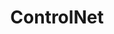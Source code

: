 ---
layout: default
title: ControlNet
parent: Building Blocks
grand_parent: Stable Diffusion
nav_order: 2
has_children: true
---